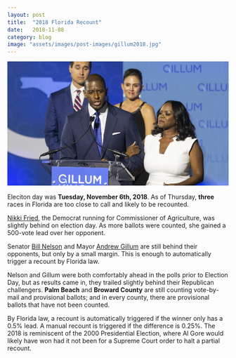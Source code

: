 ```yaml
---
layout: post
title:  "2018 Florida Recount"
date:   2018-11-08
category: blog
image: "assets/images/post-images/gillum2018.jpg"
---
```


![Photo of Andrew Gillum](/assets/images/post-images/gillum2018.jpg)

Eleciton day was **Tuesday, November 6th, 2018**. As of Thursday, **three** races in Florida are too close to call and likely to be recounted.

<!-- more -->

[Nikki Fried](https://nikkifried.com/), the Democrat running for Commissioner of Agriculture, was slightly behind on election day. As more ballots were counted, she gained a 500-vote lead over her opponent.

Senator [Bill Nelson](https://www.nelsonforsenate.com/) and Mayor [Andrew Gillum](https://thanks.andrewgillum.com/) are still behind their opponents, but only by a small margin. This is enough to automatically trigger a recount by Florida law.

Nelson and Gillum were both comfortably ahead in the polls prior to Election Day, but as results came in, they trailed slightly behind their Republican challengers. **Palm Beach** and **Broward County** are still counting vote-by-mail and provisional ballots; and in every county, there are provisional ballots that have not been counted.

By Florida law, a recount is automatically triggered if the winner only has a 0.5% lead. A manual recount is triggered if the difference is 0.25%. The 2018 is reminiscent of the 2000 Presidential Election, where Al Gore would likely have won had it not been for a Supreme Court order to halt a partial recount.

